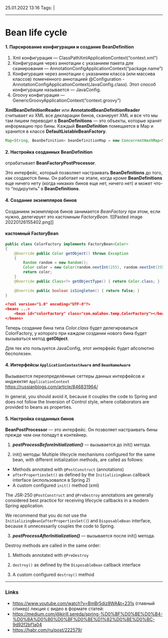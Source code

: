25.01.2022  13:16
Tags:  |
____

# Bean life cycle

#### 1. Парсирование конфигурации и создание BeanDefinition

1.  Xml конфигурация — ClassPathXmlApplicationContext(“context.xml”)
2.  Конфигурация через аннотации с указанием пакета для сканирования — AnnotationConfigApplicationContext(“package.name”)
3.  Конфигурация через аннотации с указанием класса (или массива классов) помеченного аннотацией @Configuration -AnnotationConfigApplicationContext(JavaConfig.class). Этот способ конфигурации называется — JavaConfig.
4.  Groovy конфигурация — GenericGroovyApplicationContext(“context.groovy”)

**XmlBeanDefinitionReader** или **AnnotatedBeanDefinitionReader** считывает из XML все декларации бинов, сканирует XML и все что мы там пишем переводит в **BeanDefinitions** — это объекты, которые хранят информацию про бины. Каждый **BeanDefinition** помещается в Map и хранится в классе **DefaultListableBeanFactory**.

```java
Map<String, BeanDefinition> beanDefinitionMap = new ConcurrentHashMap<String, BeanDefinition>(64);
```

#### 2. Настройка созданных BeanDefinition



отрабатывает **BeanFactoryPostProcessor**.

Это интерфейс, который позволяет настраивать **BeanDefinitions** до того, как создаются бины. Он работает на этапе, когда кроме **BeanDefinitions** еще ничего нету (когда никаких бинов еще нет, ничего нет) и может что-то “подкрутить” в **BeanDefinitions**.

#### 4. Создание экземпляров бинов 
Созданием экземпляров бинов занимается _BeanFactory_ при этом, если нужно, делегирует это кастомным _FactoryBean_.
![[Pasted image 20220126155402.png]]

####  кастомный FactoryBean
```java
public class ColorFactory implements FactoryBean<Color> 
{ 
	@Override public Color getObject() throws Exception 
	{ 
		Random random = new Random(); 
		Color color = new Color(random.nextInt(255), random.nextInt(255), random.nextInt(255));
		return color; 
	}
	@Override public Class<?> getObjectType() { return Color.class; } 
	
	@Override public boolean isSingleton() { return false; } 
}
```

```json
<?xml version="1.0" encoding="UTF-8"?> 
<beans ...> 
	<bean id="colorFactory" class="com.malahov.temp.ColorFactory"></bean> 
</beans>
```

Теперь создание бина типа _Color.class_ будет делегироваться ColorFactory, у которого при каждом создании нового бина будет вызываться метод **getObject**.  

Для тех кто пользуется JavaConfig, этот интерфейс будет абсолютно бесполезен.
  
  #### 4. Интерфейсы  `ApplicationContextAware` and `BeanNameAware`
  Вызываются переопределённые сеттеры данных интерфейсов и инджектят `ApplicationContext`
  https://russianblogs.com/article/846831964/
  
In general, you should avoid it, because it couples the code to Spring and does not follow the Inversion of Control style, where collaborators are provided to beans as properties.

#### 5. Настройка созданных бинов

**BeanPostProcessor** — это интерфейс. Он позволяет настраивать бины прежде чем они попадут в контейнер.
1. **_postProcessBeforeInitialization()_** — вызывается до init() метода.  

2. init() методы:
Multiple lifecycle mechanisms configured for the same bean, with different initialization methods, are called as follows:
- Methods annotated with `@PostConstruct` (annotations)
- `afterPropertiesSet()` as defined by the `InitializingBean` callback interface (использовался в Spring 2)
- A custom configured `init()` method (xml)

The JSR-250 `@PostConstruct` and `@PreDestroy` annotations are generally considered best practice for receiving lifecycle callbacks in a modern Spring application.

We recommend that you do not use the `InitializingBean`(`afterPropertiesSet()`) and `DisposableBean` interface, because it unnecessarily couples the code to Spring. 

3. **_postProcessAfterInitialization()_** — вызывается после init() метода.




Destroy methods are called in the same order:

1.  Methods annotated with `@PreDestroy`
    
2.  `destroy()` as defined by the `DisposableBean` callback interface
    
3.  A custom configured `destroy()` method


____ 
### Links
 - https://www.youtube.com/watch?v=BmBr5diz8WA&t=231s (главный спикер)
 лекция с видео в формате статей:
- https://medium.com/@kirill.sereda/spring-%D0%BF%D0%BE%D0%B4-%D0%BA%D0%B0%D0%BF%D0%BE%D1%82%D0%BE%D0%BC-9d92f2bf1a04
- https://habr.com/ru/post/222579/